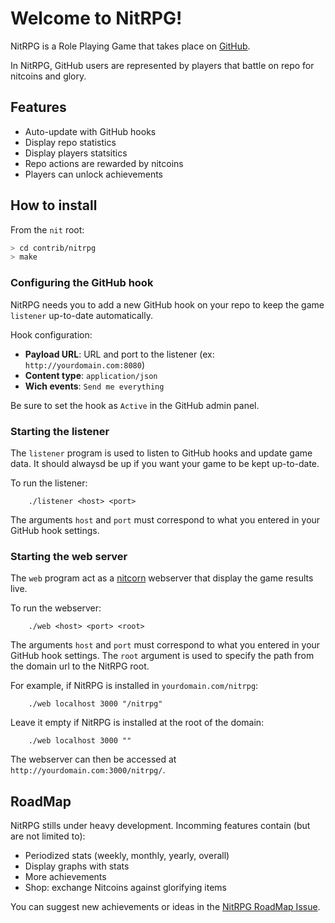 # Welcome to NitRPG!

NitRPG is a Role Playing Game that takes place on [GitHub](https://github.com/).

In NitRPG, GitHub users are represented by players that battle on repo for
nitcoins and glory.

## Features

* Auto-update with GitHub hooks
* Display repo statistics
* Display players statsitics
* Repo actions are rewarded by nitcoins
* Players can unlock achievements

## How to install

From the `nit` root:

~~~bash
> cd contrib/nitrpg
> make
~~~

### Configuring the GitHub hook

NitRPG needs you to add a new GitHub hook on your repo to keep the game
`listener` up-to-date automatically.

Hook configuration:

* **Payload URL**: URL and port to the listener (ex: `http://yourdomain.com:8080`)
* **Content type**: `application/json`
* **Wich events**: `Send me everything`

Be sure to set the hook as `Active` in the GitHub admin panel.

### Starting the listener

The `listener` program is used to listen to GitHub hooks and update game data.
It should alwaysd be up if you want your game to be kept up-to-date.

To run the listener:

~~~raw
	./listener <host> <port>
~~~

The arguments `host` and `port` must correspond to what you entered in your
GitHub hook settings.

### Starting the web server

The `web` program act as a [nitcorn](http://nitlanguage.org/doc/stdlib/module_nitcorn__nitcorn.html) webserver that display the game results live.

To run the webserver:

~~~raw
	./web <host> <port> <root>
~~~

The arguments `host` and `port` must correspond to what you entered in your
GitHub hook settings.
The `root` argument is used to specify the path from the domain url to the
NitRPG root.

For example, if NitRPG is installed in `yourdomain.com/nitrpg`:

~~~raw
	./web localhost 3000 "/nitrpg"
~~~

Leave it empty if NitRPG is installed at the root of the domain:

~~~raw
	./web localhost 3000 ""
~~~

The webserver can then be accessed at `http://yourdomain.com:3000/nitrpg/`.

## RoadMap

NitRPG stills under heavy development.
Incomming features contain (but are not limited to):

* Periodized stats (weekly, monthly, yearly, overall)
* Display graphs with stats
* More achievements
* Shop: exchange Nitcoins against glorifying items

You can suggest new achievements or ideas in the
[NitRPG RoadMap Issue](https://github.com/nitlang/nit/issues/1161).

